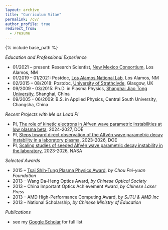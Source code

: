 ```yaml
---
layout: archive
title: "Curriculum Vitae"
permalink: /cv/
author_profile: true
redirect_from:
  - /resume
---
```


{% include base_path %}


*Education and Professional Experience*

* 01/2021 – present: Research Scientist, [New Mexico Consortium](https://newmexicoconsortium.org/), Los Alamos, NM
* 01/2019 – 01/2021: Postdoc, [Los Alamos National Lab](https://www.lanl.gov/org/ddste/aldsc/theoretical/applied-mathematics-plasma-physics/index.php), Los Alamos, NM
* 02/2015 – 08/2018: Postdoc, [University of Strathclyde](https://silis.phys.strath.ac.uk/index.htm), Glasgow, UK
* 09/2009 - 03/2015: Ph.D. in Plasma Physics, [Shanghai Jiao Tong University](https://llp.sjtu.edu.cn/), Shanghai, China
* 09/2005 - 06/2009: B.S. in Applied Physics, Central South University, Changsha, China

*Recent Projects with Me as Lead PI*
* PI, [The role of kinetic electrons in Alfven wave parametric instabilities at low plasma beta](https://pamspublic.science.energy.gov/WebPAMSExternal/Interface/Common/ViewPublicAbstract.aspx?rv=c0307357-7dd7-45f0-8366-e9cf2dc10b76&rtc=24&PRoleId=10), 2024-2027, DOE
* PI, [Steps toward direct observation of the Alfvén wave parametric decay instability in a laboratory plasma](https://pamspublic.science.energy.gov/WebPAMSExternal/Interface/Common/ViewPublicAbstract.aspx?rv=e5fd67b0-f5f4-4123-abf1-a0a6c267c479&rtc=24&PRoleId=10), 2023-2026, DOE
* PI, [Scaling studies of seeded Alfvén wave parametric decay instability in the laboratory](https://hesto.smce.nasa.gov/portfolio/), 2023-2026, NASA
<!-- * Co-I, [Modeling realistic chorus generation using large-scale particle-in-cell simulations](https://www.nsf.gov/awardsearch/showAward?AWD_ID=2209155&HistoricalAwards=false), 2022-2026, NSF -->
<!-- * PI, [Scaling of seeded Alfven wave parametric decay](https://plasma.physics.ucla.edu/current-projects.html), 2023-2025, MagNetUS experimental runtime award  -->

*Selected Awards*

* 2015 – [Tsai Shih‑Tung Plasma Physics Award](http://www.zpyf.org.cn/zzjl/csddlzwlj/54.html), *by Chou Pei-yuan Foundation*
* 2013 – Wang Da-Heng Optics Award, *by Chinese Optical Society*
* 2013 – China Important Optics Achievement Award, *by Chinese Laser Press*
* 2013 – AMD High-Performance Computing Award, *by SJTU & AMD Inc* 
* 2013 – National Scholarship, *by Chinese Ministry of Education*
<!-- * 2011 – Excellent Teaching Assistant, Awarded by SJTU -->


*Publications* 

* see my [Google Scholar](https://scholar.google.com/citations?user=8jVlsdoAAAAJ&hl=en) for full list
<!-- 1.  F. Li, Z. Sheng, Y. Liu, J. Meyer-ter-Vehn, W. B. Mori, W. Lu, and J. Zhang, Dense attosecond electron sheets from laser wakefields using an up-ramp density transition, Physical Review Letters 110, 135002 (2013).
1.  P. K. Singh#, F. Li#, C. Huang, A. Moreau, R. Hollinger, A. Junghans, A. Favalli, C. Calvi, S. Wang, Y. Wang, H. Song, J. J. Rocca, R. E. Reinovsky, and S. Palaniyappan, Vacuum laser acceleration of super-ponderomotive electrons using relativistic transparency injection, Nature Communications 13, 54 (2022). #Equal contribution
1.  F. Li, P. K. Singh, S. Palaniyappan, and C. Huang, Particle resonances and trapping of direct laser acceleration in a laser-plasma channel, Physical Review Accelerators and Beams 24, 041301 (2021).
1.  F. Li, X. Fu, and S. Dorfman, Effects of wave damping and finite perpendicular scale on three-dimensional Alfven wave parametric decay in low-beta plasmas, Physics of Plasmas 31, 082113 (2024). 
1.  F. Li, X. Fu, and S. Dorfman, Parametric decay of Alfvénic wave packets in nonperiodic low-beta plasmas, The Astrophysical Journal 924, 33 (2022).
1.  F. Li, X. Fu, and S. Dorfman, Hybrid simulation of Alfvén wave parametric decay instability in a laboratory relevant plasma, Physics of Plasmas 29, 092108 (2022).
1.  F. Li, Z. Sheng, M. Chen, L.-L. Yu, J. Meyer-ter-Vehn, W. B. Mori, and J. Zhang, Radially polarized, half-cycle, attosecond pulses from laser wakefields through coherent synchrotronlike radiation, Physical Review E 90, 043104 (2014).
1.  F. Li, Z. Sheng, M. Chen, H.-C. Wu, Y. Liu, J. Meyer-ter-Vehn, W. B. Mori, and J. Zhang, Coherent kilo-electron-volt backscattering from plasma-wave boosted relativistic electron mirrors, Applied Physics Letters 105, 161102 (2014).
1.  F. Li, C. Huang, R. V. Garimella, T. J. T. Kwan, and B. E. Carlsten, Validation of a novel method for the calculation of near-field synchrotron radiation, Proceedings of 10th International Particle Accelerator Conference, Melbourne, Australia, 397-399 (2019). -->
<!-- 1. F. Li, Z. Sheng, M. Chen, L.-L. Yu, J. Meyer-ter-Vehn, W. B. Mori, and J. Zhang, Attosecond electron sheets and attosecond light pulses from relativistic laser wakefields in underdense plasmas, AIP Conference Proceedings, 1777, 040015 (2016). -->
<!-- 1. C. Huang, F. Li, H. N. Rakotoarivelo, B. Shen, J. Domine, B. Carlsten, Gary Dilts, R.Garimella, T. Kwan, and R. Robey, CoSyR: a novel beam dynamics code for the modeling of synchrotron radiation effects, Nuclear Instruments and Methods in Physics Research Section A: Accelerators, Spectrometers, Detectors and Associated Equipment, 1034, 166808 (2022). -->
<!-- 1. T. Wilson, F. Li, S.-M. Weng, M. Chen, P. McKenna, and Z. Sheng, Laser pulse compression towards collapse and beyond in plasma, Journal of Physics B: Atomic, Molecular & Optical Physics, 52, 055403 (2019). -->
<!-- 1. T. Wilson, F. Li, M. Weikum, and Z. Sheng, Influence of strong magnetic fields on laser pulse propagation in underdense plasma, Plasma Physics and Controlled Fusion, 59, 065002 (2017). -->
<!-- 1. Y.-Y. Wang, F. Li, M. Chen, S.-M. Weng, Q.-M. Lu, Q.-L. Dong, Z. Sheng, and J. Zhang, Magnetic field annihilation and reconnection driven by femtosecond lasers in inhomogeneous plasma, Science China Physics, Mechanics & Astronomy, 60, 115211 (2017). -->
<!-- 1. J. Mu, F. Li, Z. Sheng, and J. Zhang, Effect of transverse magnetic fields on high-harmonic generation in intense laser-solid interaction, Laser and Particle Beams, 34, 545 (2016). -->
<!-- 1. J. Mu, F. Li, M. Zeng, M. Chen, Z. Sheng, and J. Zhang, Robust relativistic electron mirrors in laser wakefields for enhanced Thomson backscattering, Applied Physics Letters, 103, 261114 (2013). -->
<!-- 1. Y. Liu, F. Li, M. Zeng, M. Chen, and Z. Sheng, Ultra-intense attosecond pulses emitted from laser wakefields in non-uniform plasmas, Laser and Particle Beams, 31, 233 (2013). -->
<!-- 1. W.-J. Ding, F. Li, S.-M. Weng, P. Bai, and Z. Sheng, Coherent transition radiation from relativistic beam-foil interaction in the terahertz and optical range, arXiv:1902.04716 (2019). -->
<!-- 1. M. Weikum, F. Li, R. W. Assmann, Z. Sheng, and D. Jaroszynski, Generation of attosecond electron bunches in a laser-plasma accelerator using a plasma density upramp, Nuclear Instruments and Methods in Physics Research Section A: Accelerators, Spectrometers, Detectors and Associated Equipment, 829, 33-36 (2016). -->
<!-- 1. M. Chen, J. Luo, F. Li, F. Liu, Z. Sheng, and J. Zhang, Tunable synchrotron-like radiation from centimeter scale plasma channels, Light: Science & Applications, 5, e16015 (2016). -->
<!-- 1. S.-X. Luan, W. Yu, F. Li, D. Wu, Z. Sheng, M.-Y. Yu, and J. Zhang, Laser propagation in dense magnetized plasma, Physical Review E 94, 053207 (2016). -->
<!-- 1. T. Xu, M. Chen, F. Li, L.-L. Yu, Z. Sheng, and J. Zhang, Spectrum bandwidth narrowing of Thomson scattering X-rays with energy chirped electron beams from laser wakefield acceleration, Applied Physics Letters, 104, 013903 (2014). -->
<!-- 1. L.-L. Yu, C. B. Schroeder, F. Li, C. Benedetti, M. Chen, S.-M. Weng, Z. Sheng, and E. Esarey, Control of focusing fields for positron acceleration in nonlinear plasma wakes using multiple laser modes, Physics of Plasmas, 21, 120702 (2014). -->
<!-- 1. E. Brunetti, X. Yang, F. Li, D. Reboredo Gil, G. H. Welsh, S. Cipiccia, B. Ersfeld, D. W. Grant, P. A. Grant, M. R. Islam, M. Shahzad, M. P. Tooley, G. Vieux, S. M. Wiggins, Z. M. Sheng, and D. A. Jaroszynski, Wide‑angle electron beams from laser‑wakefield accelerators, Proceedings of the Society of Photo-Optical Instrumentation Engineers (SPIE), 10240, 102400P (2017). -->
<!-- 1. Y. Liu, Z. Sheng, J. Zheng, F. Li, X.-L. Xu, W. Lu, W. B. Mori, C.-S. Liu, and J. Zhang, Ultrafast XUV emission from laser wakefields in underdense plasma, New Journal of Physics, 14, 083031 (2012).  -->
<!-- 1. Y. Liu, Z. Sheng, J. Zheng, F. Li, X.-L. Xu, W. Lu, W. B. Mori, C.-S. Liu, and J. Zhang, Ultra-bright XUV emission from laser wakefields in underdense plasma, AIP Conference Proceedings, 1507, 711-716 (2012). -->
<!-- 1. G.-B. Zhang, M. Chen, C. B. Schroeder, J. Luo, M. Zeng, F. Li, L.-L. Yu, S.-M. Weng, Y.-Y. Ma, T.-P. Yu, Z. Sheng, and E. Esarey, Acceleration and evolution of a hollow electron beam in wakefields driven by a Laguerre‑Gaussian laser pulse, Physics of Plasmas, 23, 033114 (2016). -->
<!-- 1. X. Yang, E. Brunetti, D. Reboredo Gil, G. H. Welsh, F. Li, S. Cipiccia, B. Ersfeld, D. W. Grant, P. A. Grant, M. R. Islam, M. P. Tooley, G. Vieux, S. M. Wiggins, Z. M. Sheng, and D. A. Jaroszynski, Three electron beams from a laser‑plasma wakefield accelerator and the energy apportioning question, Scientific Reports, 7, 43910 (2017). -->
<!-- 1. M. Weikum, R. W. Assmann, U. Dorda, A. F. Pousa, T. Heinemann, F. Li, B. Marchetti, Z. M. Sheng, E. Svystun, and P. A. Walker, Improved electron beam quality from external injection in laser‑driven plasma acceleration at SINBAD, Proceedings of 8th International Particle Accelerator Conference, 1707‑1710 (2017). -->
<!-- 1. W. Luo, W. Y. Liu, T. Yuan, M. Chen, J. Y. Yu, F. Li, D. Del Sorbo, C. Ridgers, and Z. M. Sheng, QED cascade saturation in extreme high fields, Scientific Reports, 8, 8400 (2018). -->
<!-- 1. W. Luo, S. D. Wu, W. Y. Liu, Y. Y. Ma, F. Li, T. Yuan, J. Y. Yu, M. Chen, and Z. M. Sheng, Enhanced electron‑positron pair production by two obliquely incident lasers interacting with a solid target, Plasma Physics and Controlled Fusion, 60, 095006 (2018). -->
<!-- 1. P. A. Walker, et al., Horizon 2020 EuPRAXIA design study, Journal of Physics: Conference Series, 874, 012029 (2017). -->
<!-- 1. M. Weikum, et al., EuPRAXIA–a compact, cost-efficient particle and radiation source, AIP Conference Proceedings, 2160, 040012 (2019). -->
<!-- 1. P. Nghiem, et al., EuPRAXIA, a step toward a plasma-wakefield based accelerator with high beam quality, Journal of Physics: Conference Series, 1350, 012068 (2019). -->
<!-- 1. Rakesh Kumar Yembadi, Ratul Sabui, R Gopal, Feiyu Li, Soubhik Sarkar, William Trickey, M Anand, John Pasley, Z-M Sheng, Raoul MGM Trines, Robert Henry Hamilton Scott, Alex PL Robinson, Vandana Sharma, Manchikanti Krishnamurthy, Tailored mesoscopic plasma accelerates electrons exploiting parametric instability, New Journal of Physics, 26, 033027 (2024).   -->
<!-- 1. Angana Mondal, Ratul Sabui, Sheroy Tata, RMGM Trines, SV Rahul, Feiyu Li, Soubhik Sarkar, William Trickey, Rakesh Y Kumar, Debobrata Rajak, John Pasley, Zhengming Sheng, Jagannath Jha, M Anand, Ram Gopal, APL Robinson, M Krishnamurthy, Shaped liquid drops generate MeV temperature electron beams with millijoule class laser, Communications Physics, 7, 85, (2024). -->

<!-- ## First-Author Presentations
1. F. Li, S. Dorfman, and X. Fu, Laboratory study of seeded Alfven wave parametric decay using two counter-propagating waves, 2024 Annual Heliophysics Technology Symposium (HelioTech), NASA’s Wallops Flight Facility, Virginia, Sept 18-19, 2024.
1. F. Li, S. Dorfman, and X. Fu, Laboratory-Based Study of Seeded Alfven Wave Parametric Decay Instability in Low-Beta Plasma, 66th Annual Meeting of American Physical Society (APS) Division of Plasma Physics, Atlanta, GA, October 7-11, 2024.
1. F. Li, X. Fu, and S. Dorfman, Excitation of Alfven Wave Parametric Decay in 3D Open-Boundary Low-Beta Plasma, 66th Annual Meeting of American Physical Society (APS) Division of Plasma Physics, Atlanta, GA, October 7-11, 2024.
1. F. Li, X. Fu, and S. Dorfman, Effects of wave damping and finite perpendicular scale on three-dimensional Alfven wave parametric decay in low-beta plasmas, 4th Annual Meeting of the MagNetUS Organization, Los Angeles, April 14-17, 2024.
1. F. Li, X. Fu, and S. Dorfman, Towards observing Alfven wave parametric decay instability in the laboratory: hybrid simulations, 3rd Annual Meeting of the MagNetUS Organization, Auburn, AL, June 12-15, 2023.
1. F. Li, X. Fu, and S. Dorfman, Simulation perspective on observing Alfven wave parametric decay in the laboratory, 65th Annual Meeting of American Physical Society (APS) Division of Plasma Physics, Denver, CO, October 30-November 3, 2023. 
1. F. Li, X. Fu, and S. Dorfman, Hybrid simulation of Alfven wave parametric decay instability in laboratory plasmas, SoCal Plasma Seminar (co-hosted by UCSD, UCLA, UCI, and National Fusion Facility), Virtual, January 11, 2022.
1. F. Li, Vacuum laser acceleration via laser-foil transparency, 3rd SMILEI Workshop, Ecole Polytechnique, Paris, France, March 9-11, 2022. 
1. F. Li, X. Fu, and S. Dorfman, Hybrid simulation of Alfven wave parametric decay instability in laboratory plasmas, 49th International Conference on Plasma Science, Seattle, WA, May 22-26, 2022.
1. F. Li, P.K. Singh, C. Huang, A. Moreau, R. Hollinger, A. Junghans, A. Favalli, C. Calvi, S. Wang, Y. Wang, H. Song, J. J. Rocca, R. Reinovsky, and S. Palaniyappan, Vacuum laser acceleration of super-ponderomotive electrons using relativistic transparency injection, 49th International Conference on Plasma Science (ICOPS), Seattle, WA, May 22-26, 2022.
1. F. Li, X. Fu, and S. Dorfman, On the requirements for observing Alfven wave parametric decay instability in a laboratory plasma, 2nd Annual Meeting of the MagNetUS Organization, Williamsburg, VA, June 7-10, 2022.
1. F. Li, P.K. Singh, C. Huang, A. Moreau, R. Hollinger, A. Junghans, A. Favalli, C. Calvi, S. Wang, Y. Wang, H. Song, J. J. Rocca, R. Reinovsky, and S. Palaniyappan, Laser electron acceleration using relativistic transparency injection, 64th Annual Meeting of American Physical Society (APS) Division of Plasma Physics, Spokane, WA, October 17-21, 2022.
1. F. Li, X. Fu, and S. Dorfman, A hybrid simulation tool for studying laboratory Alfven waves, 64th Annual Meeting of American Physical Society (APS) Division of Plasma Physics, Spokane, WA, October 17-21, 2022.
1. F. Li, Wind and Waves from the Sun, Public Talk at the Pajarito Environmental Education Center, Nov 11, 2022.
1. F. Li, X. Fu, and S. Dorfman, Numerical modeling of Alfven wave parametric instabilities in a laboratory plasma, American Geophysical Union (AGU) Fall Meeting, Chicago, IL, December 12-16, 2022.
1. F. Li, C. Huang, P.K. Singh, and S. Palaniyappan, On the particle resonances and trapping of direct laser acceleration, 63rd Annual Meeting of the American Physical Society (APS) Division of Plasma Physics, Pittsburgh (Virtual), November 8-11, 2021.
1. F. Li, X. Fu, and S. Dorfman, Parametric decay of Alfvenic wave packets in nonperiodic low-beta plasmas, T-2 Plasma group of Los Alamos National Laboratory, Los Alamos, NM, September 15, 2021.
1. F. Li, X. Fu, and S. Dorfman, Parametric decay of Alfvenic wave packets in nonperiodic low-beta plasmas, 63rd Annual Meeting of American Physical Society (APS) Division of Plasma Physics, Pittsburgh, PA, November 7-11, 2021.
1. F. Li, X. Fu, and S. Dorfman, Parametric decay of Alfvenic wave packets in nonperiodic low-beta plasmas: implications for laboratory and spacecraft observations, American Geophysical Union (AGU) Fall Meeting, New Orleans, LA, December 13-17, 2021.
1. F. Li, C. Huang, P.K. Singh, and S. Palaniyappan, Electron dynamics of direct laser acceleration in an ion channel, Advanced Accelerator Concepts Seminar Series 2020, Virtual, November 18, 2020 – February 3, 2021.
1. F. Li, C. Huang, P.K. Singh, and S. Palaniyappan, Electron dynamics of direct laser acceleration in a plasma channel, 47th International Conference on Plasma Science (ICOPS), Singapore (Virtual), December 6-10, 2020.
1. F. Li, C. Huang, P.K. Singh, and S. Palaniyappan, Particle resonance based laser acceleration control in an ion channel, 62nd Annual Meeting of the American Physical Society (APS) Division of Plasma Physics, Virtual November 9-13, 2020.
1. F. Li, C. Huang, R. V. Garimella, T. J. T. Kwan, and B. E. Carlsten, Validation of a novel method for the calculation of near-field synchrotron radiation, 10th International Particle Accelerator Conference, Melbourne, Australia, May 19-24, 2019.
1. F. Li, C. Huang, R. V. Garimella, T. J. T. Kwan, and B. E. Carlsten, Comparisons of numerical methods for the calculation of synchrotron radiation, North American Particle Accelerator Conference, Lansing, MI, September 1-6, 2019. 
1. F. Li and C. Huang, Electron beam properties from combined direct laser acceleration and plasma acceleration, 49th Anomalous Absorption Conference, Telluride, CO, June 9-14, 2019.
1. F. Li, C. Huang, P.K. Singh, and S. Palaniyappan, Towards controlled laser electron acceleration in laser-plasma coupling regimes relevant to fast ignition, 61st Annual Meeting of the American Physical Society (APS) Division of Plasma Physics, Fort Lauderdale, FL, October 21-25, 2019.
1.  F. Li and Z. Sheng, Magnetic interaction of adjacent laser wakefields in an inhomogeneous plasma, 45th Institute of Physics (IoP) Plasma Conference, Belfast, UK, April 9-12, 2018.
1.  F. Li and Z. Sheng, Magnetic interaction of adjacent laser wakefields in an inhomogeneous plasma, Annual Meeting of Scottish Universities Physics Alliance (SUPA), Glasgow, UK, May 10, 2018.
1.  F. Li and Z. Sheng, Terahertz radiation from gas ionization irradiated by intense Laguerre-Gaussian laser pulses, 43rd Institute of Physics (IoP) Plasma Conference, Isle of Skye, UK, May 23-26, 2016.
1.  F. Li, Attsecond electron sheets and light pulses from laser wakefields, 2nd European Advanced Accelerator Concepts Workshop, Isola d'Elba, Italy, September 12-19, 2015.
1.  F. Li, Z. Sheng, Y. Liu, J. Meyer-ter-Vehn, W. B. Mori, W. Lu, and J. Zhang, Controlled generation of dense attosecond electron sheets from laser wakefields, 1st International Symposium on High Power Laser Science and Engineering (HPLSE), Suzhou, China, March 10-15, 2014.
1.  F. Li and Z. Sheng, Attosecond electron sheets and attosecond light pulses from relativistic laser wakefields in underdense plasma, 2nd International Conference on High Energy Density Physics (HEDP), Beijing, China, September 21-26, 2014.
1.  F. Li, Z. Sheng, Y. Liu, J. Meyer-ter-Vehn, W. B. Mori, W. Lu, and J. Zhang Dense attosecond electron sheets from laser wakefields using an up-ramp density transition and its implications for intense isolated attosecond pulses, 6th Asian Summer School and Symposium on Laser-Plasma Acceleration, Nara, Japan, September 3-6, 2013.
1.  F. Li, Z. Sheng, Y. Liu, J. Meyer-ter-Vehn, W. B. Mori, W. Lu, and J. Zhang Dense attosecond electron sheets from laser wakefields using an up-ramp density transition and its implications for intense isolated attosecond pulses, International Conference on Inertial Fusion Science and Applications (IFSA), Nara, Japan, September 8-12, 2013. -->










  
<!-- Talks
======
  <ul>{% for post in site.talks %}
    {% include archive-single-talk-cv.html %}
  {% endfor %}</ul> -->
  
<!-- Teaching
======
* Taught College Lab Physics during 2010-2011 at Shanghai Jiao Tong University
* Taught the Second‑Year Lab Physics during 2016‑2017 at University of Strathclyde
* Co‑supervised (2nd supervisor) two PH450 projects (undergraduate) at University of Strathclyde
* Co‑supervised (2nd supervisor) one PH550 project (postgraduate) at University of Strathclyde
* Co‑supervised (2nd supervisor) three summer interns at Los Alamos National Laboratory -->


<!-- Skills
======
* Programming & Data Analysis
  * Programming: Python, Fortran, C/C++, MPI/OpenMP, Linux 
  * Data Analysis & visualization: Python, Mathematica, IDL, Matlab, ParaView

* Plasma Simulation
  * Particle-In-Cell simulation: OSIRIS (10yr+), SMILEI (5yr+), FBPIC(5yr+)
  * Hybrid simulation: H3D (1yr+)

* Proposals writing
  * Drafted the full proposal (6-page) that got funded by the Leverhulme Trust (UK) in 2015
  * Drafted the full proposal (15-page) that is currently pending with NSF/DOE Partnership -->

  
<!-- Service
======
* Referee for top physics journals. Over the past 3 years, reviewed 18 papers, including 7 Physical Review Letters, 4 Physics of Plasmas, 3 Physical Review E, 2 Physical Review Accelerator Beams, 1 Physical Review Applied, 1 Physical Review Research.
* Judge for Outstanding Student Presentation Awards (OSPA), AGU Fall Meeting 2021 -->

